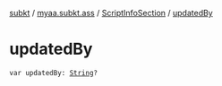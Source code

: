 [subkt](../../index.md) / [myaa.subkt.ass](../index.md) / [ScriptInfoSection](index.md) / [updatedBy](./updated-by.md)

# updatedBy

`var updatedBy: `[`String`](https://kotlinlang.org/api/latest/jvm/stdlib/kotlin/-string/index.html)`?`